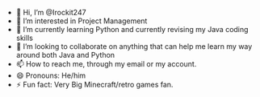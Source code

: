- 👋 Hi, I’m @Irockit247
- 👀 I’m interested in Project Management
- 🌱 I’m currently learning Python and currently revising my Java coding skills 
- 💞️ I’m looking to collaborate on anything that can help me learn my way around both Java and Python 
- 📫 How to reach me, through my email or my account. 
- 😄 Pronouns: He/him
- ⚡ Fun fact: Very Big Minecraft/retro games fan. 

<!---
Irockit247/Irockit247 is a ✨ special ✨ repository because its `README.md` (this file) appears on your GitHub profile.
You can click the Preview link to take a look at your changes.
--->
